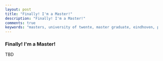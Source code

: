 ```yaml
---
layout: post
title: "Finally! I'm a Master!"
description: "Finally! I'm a Master!"
comments: true
keywords: "masters, university of twente, master graduate, eindhoven, philips, utwente, enschede, netherlands, europe, study"
---
```


### Finally! I'm a Master!

TBD